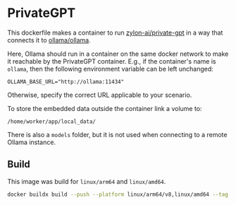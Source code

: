 # PrivateGPT

This dockerfile makes a container to run [zylon-ai/private-gpt](https://github.com/zylon-ai/private-gpt/tree/main) in a way that connects it to [ollama/ollama](https://github.com/ollama/ollama).

Here, Ollama should run in a container on the same docker network to make it reachable by the PrivateGPT container. E.g., if the container's name is `ollama`, then the following environment variable can be left unchanged:

```
OLLAMA_BASE_URL="http://ollama:11434"
``` 

Otherwise, specify the correct URL applicable to your scenario.

To store the embedded data outside the container link a volume to:

```
/home/worker/app/local_data/
```

There is also a `models` folder, but it is not used when connecting to a remote Ollama instance.

## Build

This image was build for `linux/arm64` and `linux/amd64`.

```bash
docker buildx build --push --platform linux/arm64/v8,linux/amd64 --tag muxelmann/privategpt .
```
